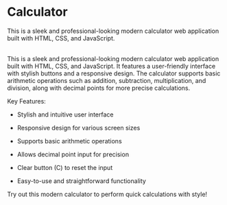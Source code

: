 # Calculator
This is a sleek and professional-looking modern calculator web application built with HTML, CSS, and JavaScript. 
<br><br>

This is a sleek and professional-looking modern calculator web application built with HTML, CSS, and JavaScript. It features a user-friendly interface with stylish buttons and a responsive design. The calculator supports basic arithmetic operations such as addition, subtraction, multiplication, and division, along with decimal points for more precise calculations.
<br>

Key Features:
<br>

- Stylish and intuitive user interface<br>

- Responsive design for various screen sizes<br>

- Supports basic arithmetic operations<br>

- Allows decimal point input for precision<br>

- Clear button (C) to reset the input<br>

- Easy-to-use and straightforward functionality<br>

Try out this modern calculator to perform quick calculations with style!<br>
